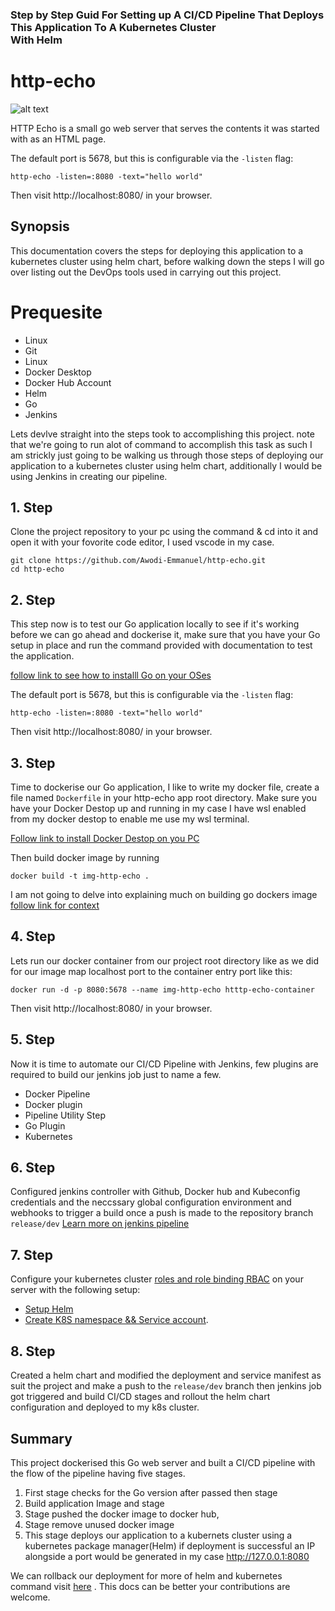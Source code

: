 <h3> Step by Step Guid For Setting up A CI/CD Pipeline That Deploys <br /> 
This Application To A Kubernetes Cluster <br /> 
With Helm</h3>

http-echo
=========

![alt text](https://github.com/Awodi-Emmanuel/http-echo/image.png)

HTTP Echo is a small go web server that serves the contents it was started with
as an HTML page.

The default port is 5678, but this is configurable via the `-listen` flag:

```
http-echo -listen=:8080 -text="hello world"
```

Then visit http://localhost:8080/ in your browser.

## Synopsis
This documentation covers the steps for deploying this application to a kubernetes cluster using helm chart, before walking down the steps I will go over listing out the DevOps tools used in carrying out this project.


Prequesite
==========



- Linux
- Git
- Linux
- Docker Desktop
- Docker Hub Account
- Helm
- Go
- Jenkins

Lets devlve straight into the steps took to accomplishing this project. note that we're going to run alot of command to accomplish this task as such I am strickly just going to be walking us through those steps of deploying our application to a kubernetes cluster using helm chart, additionally I would be using Jenkins in creating our pipeline.

## 1. Step 

Clone the project repository to your pc using the command & cd into it and open it with your fovorite code editor, I used vscode in my case.

```
git clone https://github.com/Awodi-Emmanuel/http-echo.git
cd http-echo
```

## 2. Step 

This step now is to test our Go application locally to see if it's working before we can go ahead and dockerise it, make sure that you have your Go setup in place and run the command provided with documentation to test the application.

[follow link to see how to installl Go on your OSes](https://go.dev/doc/tutorial/getting-started#install)

The default port is 5678, but this is configurable via the `-listen` flag:

```
http-echo -listen=:8080 -text="hello world"
```

Then visit http://localhost:8080/ in your browser.

## 3. Step
Time to dockerise our Go application, I like to write my docker file, create a file named `Dockerfile` in your http-echo app root directory. Make sure you have your Docker Destop up and running in my case I have wsl enabled from my docker destop to enable me use my wsl terminal. 

[Follow link to install Docker Destop on you PC](https://docs.docker.com/desktop/install/windows-install/)

Then build docker image by running

```
docker build -t img-http-echo .
```
I am not going to delve into explaining much on building go dockers image [follow link for context](https://docs.docker.com/language/golang/build-images/)

## 4. Step

Lets run our docker container from our project root directory like as we did for our image map localhost port to the container entry port like this:

```
docker run -d -p 8080:5678 --name img-http-echo htttp-echo-container
```
Then visit http://localhost:8080/ in your browser.

## 5. Step

Now it is time to automate our CI/CD Pipeline with Jenkins, few plugins are required to build our jenkins job just to name a few. 

- Docker Pipeline
- Docker plugin
- Pipeline Utility Step
- Go Plugin
- Kubernetes

## 6. Step 

Configured jenkins controller with Github, Docker hub and Kubeconfig credentials and the neccssary global configuration environment and webhooks to trigger a build once a push is made to the repository branch ```release/dev``` [Learn more on jenkins pipeline](https://www.jenkins.io/doc/book/pipeline/)


## 7. Step
Configure your kubernetes cluster [roles and role binding RBAC](https://kubernetes.io/docs/reference/access-authn-authz/rbac/) on your server with the following setup:

- [Setup Helm](https://helm.sh/docs/intro/install/) 
- [Create K8S namespace && Service account](https://kubernetes.io/docs/reference/access-authn-authz/service-accounts-admin/#:~:text=In%20Kubernetes%2C%20service%20accounts%20are,tied%20to%20complex%20business%20processes).

## 8. Step
Created a helm chart and modified the deployment and service manifest as suit the project and make a push to the ```release/dev``` branch then jenkins job got triggered and build CI/CD stages and rollout the helm chart configuration and deployed to my k8s cluster. 


## Summary
This project dockerised this Go web server and built a CI/CD pipeline with the flow of the pipeline having five stages. 
1. First stage checks for the Go version after passed then stage 
2. Build application Image and stage 
3. Stage pushed the docker image to docker hub, 
4. Stage remove unused docker image  
5. This stage deploys our application to a kubernets cluster using a kubernetes package manager(Helm) if deployment is successful an IP alongside a port would be generated in my case  http://127.0.0.1:8080

We can rollback our deployment for more of helm and kubernetes command visit [here](https://helm.sh/docs/helm/) .
This docs can be better your contributions are welcome.